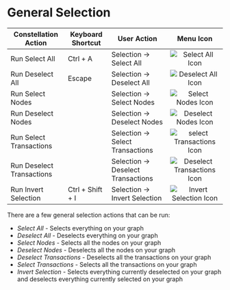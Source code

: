 # General Selection

<table class="table table-striped">
<thead>
<tr class="header">
<th>Constellation Action</th>
<th>Keyboard Shortcut</th>
<th>User Action</th>
<th style="text-align: center;">Menu Icon</th>
</tr>
</thead>
<tbody>
<tr class="odd">
<td>Run Select All</td>
<td>Ctrl + A</td>
<td>Selection -&gt; Select All</td>
<td style="text-align: center;"><img src="../ext/docs/CoreVisualGraph/src/au/gov/asd/tac/constellation/graph/visual/resources/select_all.png" alt="Select All Icon" /></td>
</tr>
<tr class="even">
<td>Run Deselect All</td>
<td>Escape</td>
<td>Selection -&gt; Deselect All</td>
<td style="text-align: center;"><img src="../ext/docs/CoreVisualGraph/src/au/gov/asd/tac/constellation/graph/visual/resources/deselect_all.png" alt="Deselect All Icon" /></td>
</tr>
<tr class="odd">
<td>Run Select Nodes</td>
<td></td>
<td>Selection -&gt; Select Nodes</td>
<td style="text-align: center;"><img src="../ext/docs/CoreVisualGraph/src/au/gov/asd/tac/constellation/graph/visual/resources/selectNodes.png" alt="Select Nodes Icon" /></td>
</tr>
</tr>
<tr class="even">
<td>Run Deselect Nodes</td>
<td></td>
<td>Selection -&gt; Deselect Nodes</td>
<td style="text-align: center;"><img src="../ext/docs/CoreVisualGraph/src/au/gov/asd/tac/constellation/graph/visual/resources/deselectNodes.png" alt="Deselect Nodes Icon" /></td>
</tr>
<tr class="odd">
<td>Run Select Transactions</td>
<td></td>
<td>Selection -&gt; Select Transactions</td>
<td style="text-align: center;"><img src="../ext/docs/CoreVisualGraph/src/au/gov/asd/tac/constellation/graph/visual/resources/selectTransactions.png" alt="select Transactions Icon" /></td>
</tr>
<tr class="even">
<td>Run Deselect Transactions</td>
<td></td>
<td>Selection -&gt; Deselect Transactions</td>
<td style="text-align: center;"><img src="../ext/docs/CoreVisualGraph/src/au/gov/asd/tac/constellation/graph/visual/resources/deselectTransactions.png" alt="Deselect Transactions Icon" /></td>
</tr>
<tr class="odd">
<td>Run Invert Selection</td>
<td>Ctrl + Shift + I</td>
<td>Selection -&gt; Invert Selection</td>
<td style="text-align: center;"><img src="../ext/docs/CoreVisualGraph/src/au/gov/asd/tac/constellation/graph/visual/resources/invert_selection.png" alt="Invert Selection Icon" /></td>
</tr>
</tbody>
</table>

There are a few general selection actions that can be run:

-   *Select All* - Selects everything on your graph
-   *Deselect All* - Deselects everything on your graph
-   *Select Nodes* - Selects all the nodes on your graph
-   *Deselect Nodes* - Deselects all the nodes on your graph
-   *Deselect Transactions* - Deselects all the transactions on your
    graph
-   *Select Transactions* - Selects all the transactions on your
    graph
-   *Invert Selection* - Selects everything currently deselected on your
    graph and deselects everything currently selected on your graph
